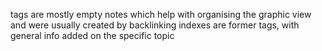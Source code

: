 tags are mostly empty notes which help with organising the graphic view and were usually created by backlinking
indexes are former tags, with general info added on the specific topic
